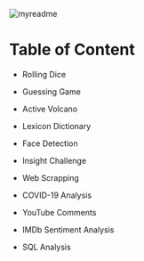 ![myreadme](https://user-images.githubusercontent.com/70707092/95544092-d0b72880-09bf-11eb-90f7-bdca493307f7.png)

# Table of Content

- Rolling Dice

- Guessing Game

- Active Volcano

- Lexicon Dictionary

- Face Detection

- Insight Challenge

- Web Scrapping

- COVID-19 Analysis

- YouTube Comments

- IMDb Sentiment Analysis

- SQL Analysis
  